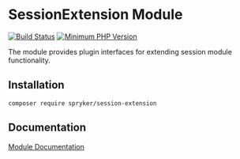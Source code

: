 # SessionExtension Module
[![Build Status](https://travis-ci.org/spryker/session-extension.svg)](https://travis-ci.org/spryker/session-extension)
[![Minimum PHP Version](https://img.shields.io/badge/php-%3E%3D%207.2-8892BF.svg)](https://php.net/)

The module provides plugin interfaces for extending session module functionality.

## Installation

```
composer require spryker/session-extension
```

## Documentation

[Module Documentation](https://academy.spryker.com/developing_with_spryker/module_guide/modules.html)
